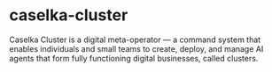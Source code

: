 # caselka-cluster
Caselka Cluster is a digital meta-operator — a command system that enables individuals and small teams to create, deploy, and manage AI agents that form fully functioning digital businesses, called clusters.
